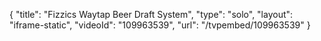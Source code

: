 {
    "title": "Fizzics Waytap Beer Draft System",
    "type": "solo",
    "layout": "iframe-static",
    "videoId": "109963539",
    "url": "\/tvpembed\/109963539"
}